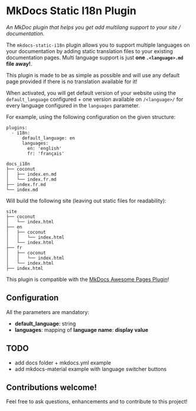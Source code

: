 # MkDocs Static I18n Plugin

*An MkDoc plugin that helps you get add multilang support to your site / documentation.*

The `mkdocs-static-i18n` plugin allows you to support multiple languages on your documentation by adding static translation files to your existing documentation pages. Multi language support is just **one `.<language>.md` file away!**.

This plugin is made to be as simple as possible and will use any default page provided if there is no translation available for it!

When activated, you will get default version of your website using the `default_language` configured + one version available on `/<language>/` for every language configured in the `languages` parameter.

For example, using the following configuration on the given structure:

```
plugins:
  - i18n:
      default_language: en
      languages:
        en: 'english'
        fr: 'français'
```

```
docs_i18n
├── coconut
│   ├── index.en.md
│   └── index.fr.md
├── index.fr.md
└── index.md
```

Will build the following site (leaving out static files for readability):

```
site
├── coconut
│   └── index.html
├── en
│   ├── coconut
│   │   └── index.html
│   └── index.html
├── fr
│   ├── coconut
│   │   └── index.html
│   └── index.html
├── index.html
```

This plugin is compatible with the [MkDocs Awesome Pages Plugin](https://github.com/lukasgeiter/mkdocs-awesome-pages-plugin)!

## Configuration

All the parameters are mandatory:

- **default_language**: string
- **languages**: mapping of **language name**: **display value**

## TODO

- add docs folder + mkdocs.yml example
- add mkdocs-material example with language switcher buttons

## Contributions welcome!

Feel free to ask questions, enhancements and to contribute to this project!
